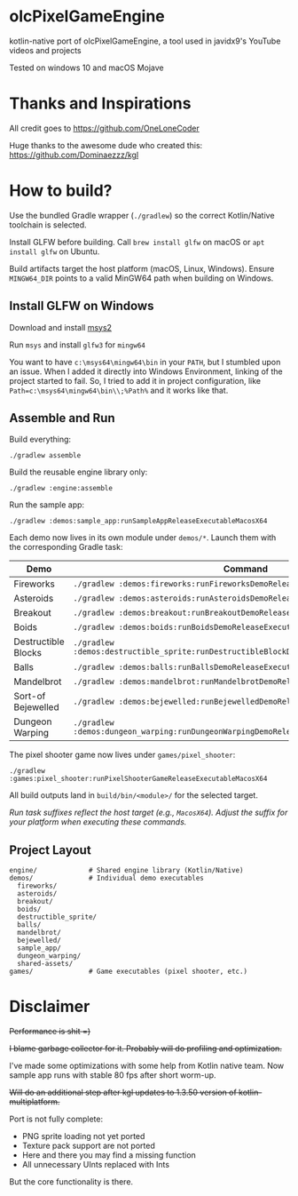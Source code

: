 # olcPixelGameEngine
kotlin-native port of olcPixelGameEngine, a tool used in javidx9's YouTube videos and projects

Tested on windows 10 and macOS Mojave

# Thanks and Inspirations
All credit goes to https://github.com/OneLoneCoder

Huge thanks to the awesome dude who created this: https://github.com/Dominaezzz/kgl

# How to build?

Use the bundled Gradle wrapper (`./gradlew`) so the correct Kotlin/Native toolchain is selected.

Install GLFW before building. Call `brew install glfw` on macOS or `apt install glfw` on Ubuntu.

Build artifacts target the host platform (macOS, Linux, Windows). Ensure `MINGW64_DIR` points to a valid MinGW64 path
when building on Windows.

## Install GLFW on Windows
Download and install [msys2](https://www.msys2.org/)

Run `msys` and install `glfw3` for `mingw64`

You want to have `c:\msys64\mingw64\bin` in your `PATH`, but I stumbled upon an issue.
When I added it directly into Windows Environment, linking of the project started to fail.
So, I tried to add it in project configuration, like `Path=c:\msys64\mingw64\bin\\;%Path%` and it works like that. 

## Assemble and Run

Build everything:

```
./gradlew assemble
```

Build the reusable engine library only:

```
./gradlew :engine:assemble
```

Run the sample app:

```
./gradlew :demos:sample_app:runSampleAppReleaseExecutableMacosX64
```

Each demo now lives in its own module under `demos/*`. Launch them with the corresponding Gradle task:

| Demo                | Command                                                                                  |
|---------------------|------------------------------------------------------------------------------------------|
| Fireworks           | `./gradlew :demos:fireworks:runFireworksDemoReleaseExecutableMacosX64`                   |
| Asteroids           | `./gradlew :demos:asteroids:runAsteroidsDemoReleaseExecutableMacosX64`                   |
| Breakout            | `./gradlew :demos:breakout:runBreakoutDemoReleaseExecutableMacosX64`                     |
| Boids               | `./gradlew :demos:boids:runBoidsDemoReleaseExecutableMacosX64`                           |
| Destructible Blocks | `./gradlew :demos:destructible_sprite:runDestructibleBlockDemoReleaseExecutableMacosX64` |
| Balls               | `./gradlew :demos:balls:runBallsDemoReleaseExecutableMacosX64`                           |
| Mandelbrot          | `./gradlew :demos:mandelbrot:runMandelbrotDemoReleaseExecutableMacosX64`                 |
| Sort-of Bejewelled  | `./gradlew :demos:bejewelled:runBejewelledDemoReleaseExecutableMacosX64`                 |
| Dungeon Warping     | `./gradlew :demos:dungeon_warping:runDungeonWarpingDemoReleaseExecutableMacosX64`        |

The pixel shooter game now lives under `games/pixel_shooter`:

```
./gradlew :games:pixel_shooter:runPixelShooterGameReleaseExecutableMacosX64
```

All build outputs land in `build/bin/<module>/` for the selected target.

*Run task suffixes reflect the host target (e.g., `MacosX64`). Adjust the suffix for your platform when executing these
commands.*

## Project Layout

```
engine/             # Shared engine library (Kotlin/Native)
demos/              # Individual demo executables
  fireworks/
  asteroids/
  breakout/
  boids/
  destructible_sprite/
  balls/
  mandelbrot/
  bejewelled/
  sample_app/
  dungeon_warping/
  shared-assets/
games/              # Game executables (pixel shooter, etc.)
```

# Disclaimer
~~Performance is shit =)~~ 

~~I blame garbage collector for it. Probably will do profiling and optimization.~~

I've made some optimizations with some help from Kotlin native team. 
Now sample app runs with stable 80 fps after short worm-up.

~~Will do an additional step after kgl updates to 1.3.50 version of kotlin-multiplatform.~~

Port is not fully complete:
- PNG sprite loading not yet ported
- Texture pack support are not ported
- Here and there you may find a missing function
- All unnecessary UInts replaced with Ints

But the core functionality is there.

